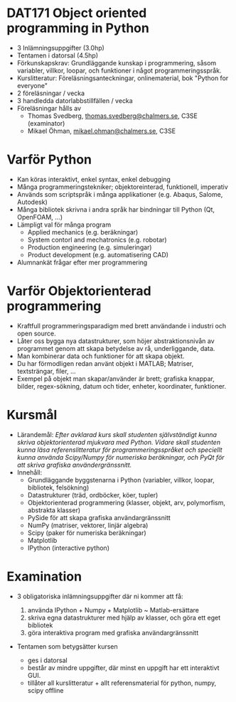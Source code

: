# DAT171 Object oriented programming in Python

* 3 Inlämningsuppgifter (3.0hp)
* Tentamen i datorsal   (4.5hp)
* Förkunskapskrav: Grundläggande kunskap i programmering, såsom variabler, villkor, loopar, och funktioner i något programmeringsspråk.
* Kurslitteratur: Föreläsningsanteckningar, onlinematerial, bok "Python for everyone"
* 2 föreläsningar / vecka
* 3 handledda datorlabbstillfällen / vecka
* Föreläsningar hålls av
    * Thomas Svedberg, <thomas.svedberg@chalmers.se>, C3SE (examinator)
    * Mikael Öhman, <mikael.ohman@chalmers.se>, C3SE

# Varför Python

* Kan köras interaktivt, enkel syntax, enkel debugging
* Många programmeringstekniker; objektoreinterad, funktionell, imperativ
* Används som scriptspråk i många applikationer (e.g. Abaqus, Salome, Autodesk)
* Många bibliotek skrivna i andra språk har bindningar till Python (Qt, OpenFOAM, ...)
* Lämpligt val för många program
    * Applied mechanics (e.g. beräkningar)
    * System contorl and mechatronics (e.g. robotar)
    * Production engineering (e.g. simuleringar)
    * Product development (e.g. automatisering CAD)
* Alumnankät frågar efter mer programmering

# Varför Objektorienterad programmering

* Kraftfull programmeringsparadigm med brett användande i industri och open source.
* Låter oss bygga nya datastrukturer, som höjer abstraktionsnivån av programmet genom att skapa betydelse av rå, underliggande, data.
* Man kombinerar data och funktioner för att skapa objekt.
* Du har förmodligen redan använt objekt i MATLAB; Matriser, textsträngar, filer, ...
* Exempel på objekt man skapar/använder är brett; grafiska knappar, bilder, regex-sökning, datum och tider, enheter, koordinater, funktioner.

# Kursmål

* Lärandemål: *Efter avklarad kurs skall studenten självständigt kunna skriva objektorienterad mjukvara med Python.
 Vidare skall studenten kunna läsa referenslitteratur för programmeringsspråket och speciellt kunna använda Scipy/Numpy för numeriska beräkningar, och PyQt för att skriva grafiska användergränssnitt.*
 * Innehåll:
    * Grundläggande byggstenarna i Python (variabler, villkor, loopar, bibliotek, felsökning)
    * Datastrukturer (träd, ordböcker, köer, tupler)
    * Objektorienterad programmering (klasser, objekt, arv, polymorfism, abstrakta klasser)
    * PySide för att skapa grafiska användargränssnitt
    * NumPy (matriser, vektorer, linjär algebra)
    * Scipy (paker för numeriska beräkningar)
    * Matplotlib
    * IPython (interactive python)

# Examination

* 3 obligatoriska inlämningsuppgifter där ni kommer att få:
    1. använda IPython + Numpy + Matplotlib ~ Matlab-ersättare
    2. skriva egna datastrukturer med hjälp av klasser, och göra ett eget bibliotek
    3. göra interaktiva program med grafiska användargränssnitt

* Tentamen som betygsätter kursen
    * ges i datorsal
    * består av mindre uppgifter, där minst en uppgift har ett interaktivt GUI.
    * tillåter all kurslitteratur + allt referensmaterial för python, numpy, scipy offline

